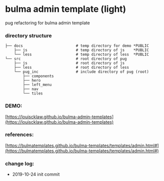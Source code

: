 # bulma admin template (light)
pug refactoring for bulma admin template

### directory structure
```
├── docs                        # temp directory for demo *PUBLIC
    ├── js                      # temp directory of js    *PUBLIC
    └── less                    # temp directory of less  *PUBLIC
└── src                         # root directory of pug
    ├── js                      # root directory of js
    ├── less                    # root directory of less
    └── pug_inc                 # include directory of pug (root)
        ├── components
        ├── hero
        ├── left_menu
        ├── nav
        └── tiles
```

### DEMO:
[https://louiscklaw.github.io/bulma-admin-templates](https://louiscklaw.github.io/bulma-admin-templates)

### references:
[https://bulmatemplates.github.io/bulma-templates/templates/admin.html#](https://bulmatemplates.github.io/bulma-templates/templates/admin.html#)

### change log:
- 2019-10-24 init commit